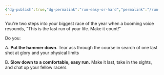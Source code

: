 ```yaml
---
{"dg-publish":true,"dg-permalink":"run-easy-or-hard","permalink":"/run-easy-or-hard/","created":"2021-11-17T21:17:08.000-05:00","updated":"2023-12-29T17:23:41.123-05:00"}
---
```



You're two steps into your biggest race of the year when a booming voice resounds, "This is the last run of your life. Make it count!"

Do you:

A. **Put the hammer down.** Tear ass through the course in search of one last shot at glory and your physical limits

B. **Slow down to a comfortable, easy run.** Make it last, take in the sights, and chat up your fellow racers
